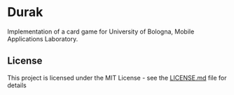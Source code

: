 # Durak

Implementation of a card game for University of Bologna, Mobile Applications Laboratory.


## License

This project is licensed under the MIT License - see the [LICENSE.md](LICENSE.md) file for details

